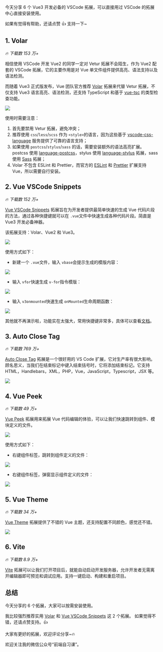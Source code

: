 今天分享 6 个 Vue3 开发必备的 VSCode 拓展，可以直接用过 VSCode 的拓展中心直接安装使用。

如果有觉得有帮助，还请点赞 👍 支持一下~

## 1. Volar

_🔥 下载数 153 万+_

相信使用 VSCode 开发 Vue2 的同学一定对 Vetur 拓展不会陌生，作为 Vue2 配套的 VSCode 拓展，它的主要作用是对 Vue 单文件组件提供高亮、语法支持以及语法检测。

而随着 Vue3 正式版发布，Vue 团队官方推荐 [Volar](https://marketplace.visualstudio.com/items?itemName=Vue.volar) 拓展来代替 Vetur 拓展，不仅支持 Vue3 语言高亮、语法检测，还支持 TypeScript 和基于 [vue-tsc](https://github.com/johnsoncodehk/volar/tree/master/packages/vue-tsc) 的类型检查功能。

![](https://files.mdnice.com/user/5763/77517dc8-667c-41f6-9aa1-dd15ae86e67e.png)

使用时需要注意：

1. 首先要禁用 Vetur 拓展，避免冲突；
2. 推荐使用 `css`/`less`/`scss` 作为 `<style>`的语言，因为这些基于 [vscode-css-language](https://github.com/microsoft/vscode-css-languageservice) 服务提供了可靠的语言支持；
3. 如果使用 `postcss`/`stylus`/`sass` 的话，需要安装额外的语法高亮扩展。postcss 使用 [language-postcss](https://marketplace.visualstudio.com/items?itemName=cpylua.language-postcss)，stylus 使用 [language-stylus](https://marketplace.visualstudio.com/items?itemName=sysoev.language-stylus) 拓展，sass 使用 [Sass](https://marketplace.visualstudio.com/items?itemName=Syler.sass-indented) 拓展；
4. Volar 不包含 ESLint 和 Prettier，而官方的 [ESLint](https://marketplace.visualstudio.com/items?itemName=dbaeumer.vscode-eslint) 和 [Prettier](https://marketplace.visualstudio.com/items?itemName=esbenp.prettier-vscode) 扩展支持 Vue，所以需要自行安装。

## 2. Vue VSCode Snippets

_🔥 下载数 152 万+_

[Vue VSCode Snippets](https://marketplace.visualstudio.com/items?itemName=sdras.vue-vscode-snippets) 拓展旨在为开发者提供最简单快速的生成 Vue 代码片段的方法，通过各种快捷键就可以在 `.vue`文件中快速生成各种代码片段。简直是 Vue3 开发必备神器。

该拓展支持：Volar、Vue2 和 Vue3。

![](https://files.mdnice.com/user/5763/1ee85c86-16a1-4fdd-b26b-2adf71c6896d.png)

使用方式如下：

- 新建一个 `.vue`文件，输入 `vbase`会提示生成的模版内容：

![](https://files.mdnice.com/user/5763/e2c72470-1283-4acc-b22b-45696d39bc17.png)

- 输入 `vfor`快速生成 `v-for`指令模版：

![](https://files.mdnice.com/user/5763/eb8be205-52cf-45dc-a54d-229a47695441.png)

- 输入 `v3onmounted`快速生成 `onMounted`生命周期函数：

![](https://files.mdnice.com/user/5763/bb7f80b8-e0eb-4aab-a73b-2e21eb3a5586.png)

其他就不再演示啦，功能实在太强大，常用快捷键非常多，具体可以查看[文档](https://marketplace.visualstudio.com/items?itemName=sdras.vue-vscode-snippets)。

## 3. Auto Close Tag

_🔥 下载数 769 万+_

[Auto Close Tag](https://marketplace.visualstudio.com/items?itemName=formulahendry.auto-close-tag) 拓展是一个很好用的 VS Code 扩展，它对生产率有很大影响。顾名思义，当我们在结束标记中键入结束括号时，它将添加结束标记。它支持 HTML，Handlebars，XML，PHP，Vue，JavaScript，Typescript，JSX 等。

![](https://files.mdnice.com/user/5763/bf489487-693d-4b6e-aabe-e87871bd1b35.png)

## 4. Vue Peek

_🔥 下载数 49 万+_

[Vue Peek](https://marketplace.visualstudio.com/items?itemName=dariofuzinato.vue-peek) 拓展用来拓展 Vue 代码编辑的体验，可以让我们快速跳转到组件、模块定义的文件。

![](https://files.mdnice.com/user/5763/53060a2c-a2e2-4b5f-98b0-5770c7246a76.png)

使用方式如下：

- 右键组件标签，跳转到组件定义的文件：

![](https://files.mdnice.com/user/5763/bd8364a2-a5de-427c-9893-aa71dbfe6a74.png)

- 右键组件标签，弹窗显示组件定义的文件：

![](https://files.mdnice.com/user/5763/aa7b19cf-2054-4ff5-8c47-b3bba8609d4b.png)

## 5. Vue Theme

_🔥 下载数 34 万+_

[Vue Theme](https://marketplace.visualstudio.com/items?itemName=mariorodeghiero.vue-theme) 拓展提供了不错的 Vue 主题，还支持配置不同颜色，感觉还不错。

![](https://files.mdnice.com/user/5763/29ba2f96-e4e4-4836-8e59-850036a27b1c.png)

## 6. Vite

_🔥 下载数 8.9 万+_

[Vite](https://marketplace.visualstudio.com/items?itemName=antfu.vite) 拓展可以让我们打开项目后，就能自动启动开发服务器，允许开发者无需离开编辑器即可预览和调试应用。支持一键启动、构建和重启项目。

## 总结

今天分享的 6 个拓展，大家可以按需安装使用。

我比较强烈推荐实用 [Volar](https://marketplace.visualstudio.com/items?itemName=Vue.volar) 和 [Vue VSCode Snippets](https://marketplace.visualstudio.com/items?itemName=sdras.vue-vscode-snippets) 这 2 个拓展。
如果觉得不错，还请点赞支持。👍

大家有更好的拓展，欢迎评论分享~🔥

欢迎关注我的微信公众号“前端自习课”。
